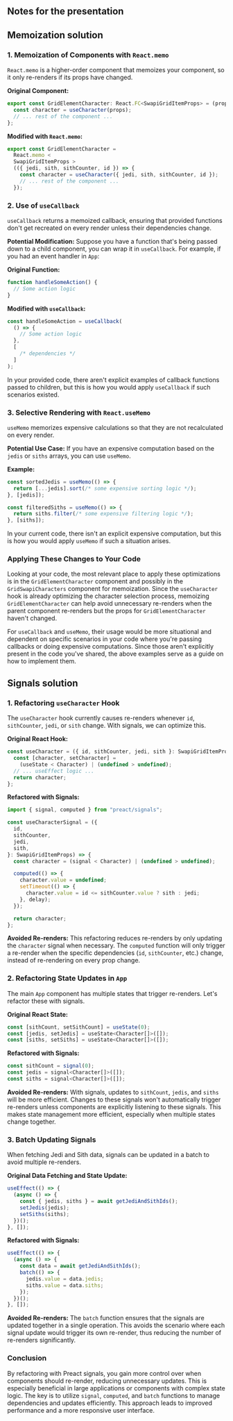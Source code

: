 ## Notes for the presentation

## Memoization solution

### 1. Memoization of Components with `React.memo`

`React.memo` is a higher-order component that memoizes your component, so it only re-renders if its props have changed.

**Original Component:**

```javascript
export const GridElementCharacter: React.FC<SwapiGridItemProps> = (props) => {
  const character = useCharacter(props);
  // ... rest of the component ...
};
```

**Modified with `React.memo`:**

```javascript
export const GridElementCharacter =
  React.memo <
  SwapiGridItemProps >
  (({ jedi, sith, sithCounter, id }) => {
    const character = useCharacter({ jedi, sith, sithCounter, id });
    // ... rest of the component ...
  });
```

### 2. Use of `useCallback`

`useCallback` returns a memoized callback, ensuring that provided functions don't get recreated on every render unless their dependencies change.

**Potential Modification:**
Suppose you have a function that's being passed down to a child component, you can wrap it in `useCallback`. For example, if you had an event handler in `App`:

**Original Function:**

```javascript
function handleSomeAction() {
  // Some action logic
}
```

**Modified with `useCallback`:**

```javascript
const handleSomeAction = useCallback(
  () => {
    // Some action logic
  },
  [
    /* dependencies */
  ]
);
```

In your provided code, there aren't explicit examples of callback functions passed to children, but this is how you would apply `useCallback` if such scenarios existed.

### 3. Selective Rendering with `React.useMemo`

`useMemo` memorizes expensive calculations so that they are not recalculated on every render.

**Potential Use Case:**
If you have an expensive computation based on the `jedis` or `siths` arrays, you can use `useMemo`.

**Example:**

```javascript
const sortedJedis = useMemo(() => {
  return [...jedis].sort(/* some expensive sorting logic */);
}, [jedis]);

const filteredSiths = useMemo(() => {
  return siths.filter(/* some expensive filtering logic */);
}, [siths]);
```

In your current code, there isn't an explicit expensive computation, but this is how you would apply `useMemo` if such a situation arises.

### Applying These Changes to Your Code

Looking at your code, the most relevant place to apply these optimizations is in the `GridElementCharacter` component and possibly in the `GridSwapiCharacters` component for memoization. Since the `useCharacter` hook is already optimizing the character selection process, memoizing `GridElementCharacter` can help avoid unnecessary re-renders when the parent component re-renders but the props for `GridElementCharacter` haven't changed.

For `useCallback` and `useMemo`, their usage would be more situational and dependent on specific scenarios in your code where you're passing callbacks or doing expensive computations. Since those aren't explicitly present in the code you've shared, the above examples serve as a guide on how to implement them.

## Signals solution

### 1. Refactoring `useCharacter` Hook

The `useCharacter` hook currently causes re-renders whenever `id`, `sithCounter`, `jedi`, or `sith` change. With signals, we can optimize this.

**Original React Hook:**

```javascript
const useCharacter = ({ id, sithCounter, jedi, sith }: SwapiGridItemProps) => {
  const [character, setCharacter] =
    (useState < Character) | (undefined > undefined);
  // ... useEffect logic ...
  return character;
};
```

**Refactored with Signals:**

```javascript
import { signal, computed } from "preact/signals";

const useCharacterSignal = ({
  id,
  sithCounter,
  jedi,
  sith,
}: SwapiGridItemProps) => {
  const character = (signal < Character) | (undefined > undefined);

  computed(() => {
    character.value = undefined;
    setTimeout(() => {
      character.value = id <= sithCounter.value ? sith : jedi;
    }, delay);
  });

  return character;
};
```

**Avoided Re-renders:** This refactoring reduces re-renders by only updating the `character` signal when necessary. The `computed` function will only trigger a re-render when the specific dependencies (`id`, `sithCounter`, etc.) change, instead of re-rendering on every prop change.

### 2. Refactoring State Updates in `App`

The main `App` component has multiple states that trigger re-renders. Let's refactor these with signals.

**Original React State:**

```javascript
const [sithCount, setSithCount] = useState(0);
const [jedis, setJedis] = useState<Character[]>([]);
const [siths, setSiths] = useState<Character[]>([]);
```

**Refactored with Signals:**

```javascript
const sithCount = signal(0);
const jedis = signal<Character[]>([]);
const siths = signal<Character[]>([]);
```

**Avoided Re-renders:** With signals, updates to `sithCount`, `jedis`, and `siths` will be more efficient. Changes to these signals won't automatically trigger re-renders unless components are explicitly listening to these signals. This makes state management more efficient, especially when multiple states change together.

### 3. Batch Updating Signals

When fetching Jedi and Sith data, signals can be updated in a batch to avoid multiple re-renders.

**Original Data Fetching and State Update:**

```javascript
useEffect(() => {
  (async () => {
    const { jedis, siths } = await getJediAndSithIds();
    setJedis(jedis);
    setSiths(siths);
  })();
}, []);
```

**Refactored with Signals:**

```javascript
useEffect(() => {
  (async () => {
    const data = await getJediAndSithIds();
    batch(() => {
      jedis.value = data.jedis;
      siths.value = data.siths;
    });
  })();
}, []);
```

**Avoided Re-renders:** The `batch` function ensures that the signals are updated together in a single operation. This avoids the scenario where each signal update would trigger its own re-render, thus reducing the number of re-renders significantly.

### Conclusion

By refactoring with Preact signals, you gain more control over when components should re-render, reducing unnecessary updates. This is especially beneficial in large applications or components with complex state logic. The key is to utilize `signal`, `computed`, and `batch` functions to manage dependencies and updates efficiently. This approach leads to improved performance and a more responsive user interface.
